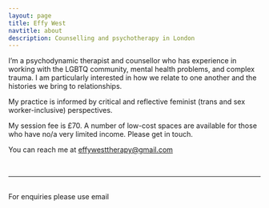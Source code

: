 ```yaml
---
layout: page
title: Effy West
navtitle: about
description: Counselling and psychotherapy in London
---
```


I’m a psychodynamic therapist and counsellor who has experience in working with the LGBTQ community, mental health problems, and complex trauma. I am particularly interested in how we relate to one another and the histories we bring to relationships.

My practice is informed by critical and reflective feminist (trans and sex worker-inclusive) perspectives.

My session fee is £70. A number of low-cost spaces are available for those who have no/a very limited income. Please get in touch.

You can reach me at [effywesttherapy@gmail.com](mailto:effywesttherapy@gmail.com)

<br/>
<hr/>
<br/>
<span class="contacticon center">
	<a href="mailto:effywesttherapy@gmail.com"><i class="fa fa-envelope-square"></i></a>
	<a href="https://twitter.com/therapywindow" target="_blank"><i class="fa fa-twitter-square"></i></a>
</span>

<div class="col three caption">
	For enquiries please use email
</div>
